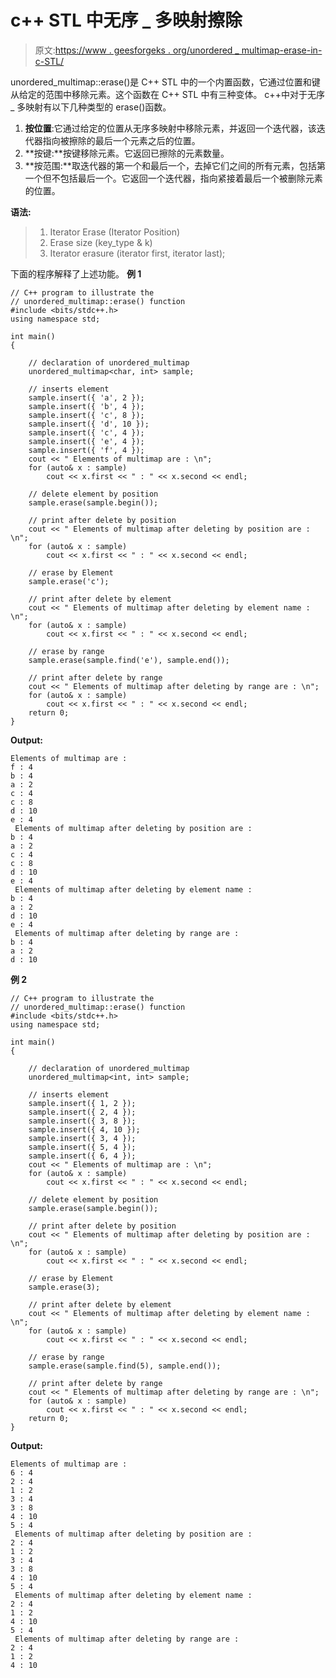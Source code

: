 # c++ STL 中无序 _ 多映射擦除

> 原文:[https://www . geesforgeks . org/unordered _ multimap-erase-in-c-STL/](https://www.geeksforgeeks.org/unordered_multimap-erase-in-c-stl/)

unordered_multimap::erase()是 C++ STL 中的一个内置函数，它通过位置和键从给定的范围中移除元素。这个函数在 C++ STL 中有三种变体。
c++中对于无序 _ 多映射有以下几种类型的 erase()函数。

1.  **按位置**:它通过给定的位置从无序多映射中移除元素，并返回一个迭代器，该迭代器指向被擦除的最后一个元素之后的位置。
2.  **按键:**按键移除元素。它返回已擦除的元素数量。
3.  **按范围:**取迭代器的第一个和最后一个，去掉它们之间的所有元素，包括第一个但不包括最后一个。它返回一个迭代器，指向紧接着最后一个被删除元素的位置。

**语法:**

> 1.  Iterator Erase (Iterator Position)
> 2.  Erase size (key_type & k)
> 3.  Iterator erasure (iterator first, iterator last);

下面的程序解释了上述功能。
**例 1**

```
// C++ program to illustrate the
// unordered_multimap::erase() function
#include <bits/stdc++.h>
using namespace std;

int main()
{

    // declaration of unordered_multimap
    unordered_multimap<char, int> sample;

    // inserts element
    sample.insert({ 'a', 2 });
    sample.insert({ 'b', 4 });
    sample.insert({ 'c', 8 });
    sample.insert({ 'd', 10 });
    sample.insert({ 'c', 4 });
    sample.insert({ 'e', 4 });
    sample.insert({ 'f', 4 });
    cout << " Elements of multimap are : \n";
    for (auto& x : sample)
        cout << x.first << " : " << x.second << endl;

    // delete element by position
    sample.erase(sample.begin());

    // print after delete by position
    cout << " Elements of multimap after deleting by position are : \n";
    for (auto& x : sample)
        cout << x.first << " : " << x.second << endl;

    // erase by Element
    sample.erase('c');

    // print after delete by element
    cout << " Elements of multimap after deleting by element name : \n";
    for (auto& x : sample)
        cout << x.first << " : " << x.second << endl;

    // erase by range
    sample.erase(sample.find('e'), sample.end());

    // print after delete by range
    cout << " Elements of multimap after deleting by range are : \n";
    for (auto& x : sample)
        cout << x.first << " : " << x.second << endl;
    return 0;
}
```

**Output:**

```
Elements of multimap are : 
f : 4
b : 4
a : 2
c : 4
c : 8
d : 10
e : 4
 Elements of multimap after deleting by position are : 
b : 4
a : 2
c : 4
c : 8
d : 10
e : 4
 Elements of multimap after deleting by element name : 
b : 4
a : 2
d : 10
e : 4
 Elements of multimap after deleting by range are : 
b : 4
a : 2
d : 10

```

**例 2**

```
// C++ program to illustrate the
// unordered_multimap::erase() function
#include <bits/stdc++.h>
using namespace std;

int main()
{

    // declaration of unordered_multimap
    unordered_multimap<int, int> sample;

    // inserts element
    sample.insert({ 1, 2 });
    sample.insert({ 2, 4 });
    sample.insert({ 3, 8 });
    sample.insert({ 4, 10 });
    sample.insert({ 3, 4 });
    sample.insert({ 5, 4 });
    sample.insert({ 6, 4 });
    cout << " Elements of multimap are : \n";
    for (auto& x : sample)
        cout << x.first << " : " << x.second << endl;

    // delete element by position
    sample.erase(sample.begin());

    // print after delete by position
    cout << " Elements of multimap after deleting by position are : \n";
    for (auto& x : sample)
        cout << x.first << " : " << x.second << endl;

    // erase by Element
    sample.erase(3);

    // print after delete by element
    cout << " Elements of multimap after deleting by element name : \n";
    for (auto& x : sample)
        cout << x.first << " : " << x.second << endl;

    // erase by range
    sample.erase(sample.find(5), sample.end());

    // print after delete by range
    cout << " Elements of multimap after deleting by range are : \n";
    for (auto& x : sample)
        cout << x.first << " : " << x.second << endl;
    return 0;
}
```

**Output:**

```
Elements of multimap are : 
6 : 4
2 : 4
1 : 2
3 : 4
3 : 8
4 : 10
5 : 4
 Elements of multimap after deleting by position are : 
2 : 4
1 : 2
3 : 4
3 : 8
4 : 10
5 : 4
 Elements of multimap after deleting by element name : 
2 : 4
1 : 2
4 : 10
5 : 4
 Elements of multimap after deleting by range are : 
2 : 4
1 : 2
4 : 10

```